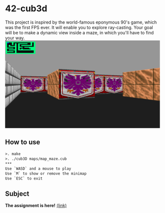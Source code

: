 # 42-cub3d
This project is inspired by the world-famous eponymous 90's game, which was the first FPS ever. It will enable you to explore ray-casting. Your goal will be to make a dynamic view inside a maze, in which you'll have to find your way.
![image](includes/cub3D.png)
## How to use
	>. make
	>. ./cub3D maps/map_maze.cub
	***
	Use `WASD` and a mouse to play
	Use `M` to show or remove the minimap
	Use `ESC` to exit
## Subject
**The assignment is here!** [(link)](https://github.com/AtaullinShamil/42-cub3d/blob/main/includes/cub3d_subject.pdf)
